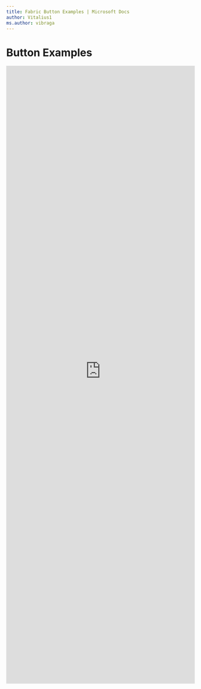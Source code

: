```yaml
---
title: Fabric Button Examples | Microsoft Docs
author: Vitalius1
ms.author: vibraga
---
```


# Button Examples

<iframe 
    title='Button Examples'
    src='https://fabricweb.z5.web.core.windows.net/pr-deploy-site/refs/heads/master/fabric-website-resources/dist/index.html#/examples/button?docsExample=true'
    frameborder='no'
    height='1650'
    style='width: 100%;'
>